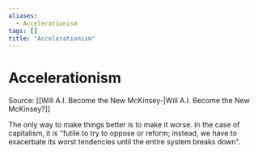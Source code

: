 ```yaml
---
aliases:
  - Accelerationism
tags: []
title: "Accelerationism"
---
```


# Accelerationism

Source: [[Will A.I. Become the New McKinsey-|Will A.I. Become the New McKinsey?]]

The only way to make things better is to make it worse. In the case of capitalism, it is "futile to try to oppose or reform; instead, we have to exacerbate its worst tendencies until the entire system breaks down".